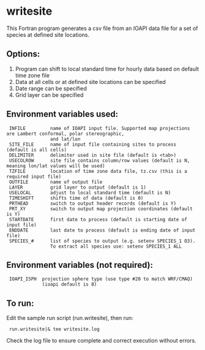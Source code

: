 writesite
========

This Fortran program generates a csv file from an IOAPI data file for a set of species at defined site locations. 

Options:
--
<ol>
<li> Program can shift to local standard time for hourly data based on default time zone file </li>
<li> Data at all cells or at defined site locations can be specified </li>
<li> Date range can be specified </li>
<li> Grid layer can be specified </li>
</ol>

Environment variables used:
--
```
 INFILE         name of IOAPI input file. Supported map projections are Lambert conformal, polar stereographic, 
                and lat/lon
 SITE_FILE      name of input file containing sites to process (default is all cells)
 DELIMITER      delimiter used in site file (default is <tab>)
 USECOLROW      site file contains column/row values (default is N, meaning lon/lat values will be used)
 TZFILE         location of time zone data file, tz.csv (this is a required input file)
 OUTFILE        name of output file
 LAYER          grid layer to output (default is 1)
 USELOCAL       adjust to local standard time (default is N)
 TIMESHIFT      shifts time of data (default is 0)
 PRTHEAD        switch to output header records (default is Y)
 PRT_XY         switch to output map projection coordinates (default is Y) 
 STARTDATE      first date to process (default is starting date of input file)
 ENDDATE        last date to process (default is ending date of input file)
 SPECIES_#      list of species to output (e.g. setenv SPECIES_1 O3).  
                To extract all species use: setenv SPECIES_1 ALL
```

Environment variables (not required):
--
```
 IOAPI_ISPH  projection sphere type (use type #20 to match WRF/CMAQ)
             (ioapi default is 8)
```

To run:
--
Edit the sample run script (run.writesite), then run:
```
 run.writesite|& tee writesite.log
```

Check the log file to ensure complete and correct execution without errors.
